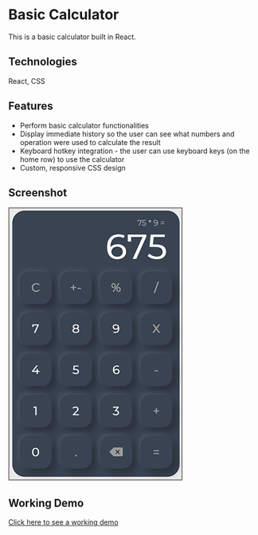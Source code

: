 # Basic Calculator
This is a basic calculator built in React.

## Technologies
React, CSS

## Features
- Perform basic calculator functionalities
- Display immediate history so the user can see what numbers and operation were used to calculate the result
- Keyboard hotkey integration - the user can use keyboard keys (on the home row) to use the calculator
- Custom, responsive CSS design

## Screenshot
![Project Screenshot](./public/calculator-screenshot.png)

## Working Demo
[Click here to see a working demo](https://buckleupstudios.com/resources/react/calculator/)
